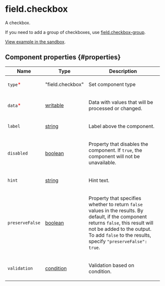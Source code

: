 # field.checkbox

A checkbox.

If you need to add a group of checkboxes, use [field.checkbox-group](field.checkbox-group.md).

[View example in the sandbox](https://clck.ru/asSNc).

## Component properties {#properties}

| Name                                     | Type                                                                                   | Description                                                                                                                                                                                                                                |
| ---------------------------------------- | -------------------------------------------------------------------------------------- | ------------------------------------------------------------------------------------------------------------------------------------------------------------------------------------------------------------------------------------------ |
| `type`<span style="color: red">\*</span> | "field.checkbox"                                                                       | <p>Set component type</p>                                                                                                                                                                                                                  |
| `data`<span style="color: red">\*</span> | <a class="xref popup-link" href="../concepts/types.dita#types/writable">writable</a>   | <p>Data with values that will be processed or changed.</p>                                                                                                                                                                                 |
| `label`                                  | <a class="xref popup-link" href="../concepts/types.dita#types/string">string</a>       | <p>Label above the component.</p>                                                                                                                                                                                                          |
| `disabled`                               | <a class="xref popup-link" href="../concepts/types.dita#types/boolean">boolean</a>     | <p>Property that disables the component. If `true`, the component will not be unavailable.</p>                                                                                                                                             |
| `hint`                                   | <a class="xref popup-link" href="../concepts/types.dita#types/string">string</a>       | <p>Hint text.</p>                                                                                                                                                                                                                          |
| `preserveFalse`                          | <a class="xref popup-link" href="../concepts/types.dita#types/boolean">boolean</a>     | <p>Property that specifies whether to return `false` values in the results. By default, if the component returns `false`, this result will not be added to the output. To add `false` to the results, specify `"preserveFalse": true`.</p> |
| `validation`                             | <a class="xref popup-link" href="../concepts/types.dita#types/condition">condition</a> | <p>Validation based on condition.</p>                                                                                                                                                                                                      |
